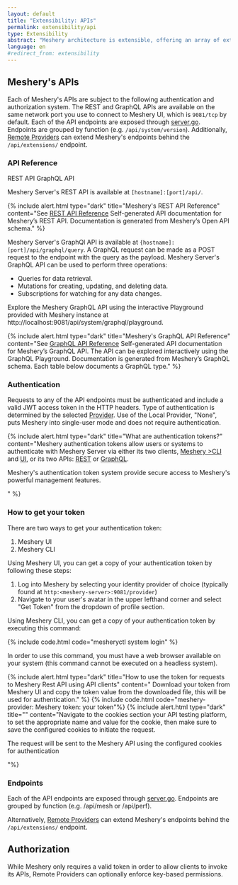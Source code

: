 ```yaml
---
layout: default
title: "Extensibility: APIs"
permalink: extensibility/api
type: Extensibility
abstract: "Meshery architecture is extensible, offering an array of extension points and REST and GraphQL APIs."
language: en
#redirect_from: extensibility
---
```


## Meshery's APIs

Each of Meshery's APIs are subject to the following authentication and authorization system. The REST and GraphQL APIs are available on the same network port you use to connect to Meshery UI, which is `9081/tcp` by default. Each of the API endpoints are exposed through [server.go](https://github.com/meshery/meshery/blob/master/server/router/server.go). Endpoints are grouped by function (e.g. `/api/system/version`). Additionally, [Remote Providers](./providers) can extend Meshery's endpoints behind the `/api/extensions/` endpoint.

### API Reference

<main class=>
  
<input id="tab1" type="radio" name="tabs" checked hidden>
<label for="tab1">REST API</label>

<input id="tab2" type="radio" name="tabs" hidden>
<label for="tab2">GraphQL API</label>

<section class="tabbed" id="content1">
<p>Meshery Server's REST API is available at <code>[hostname]:[port]/api/</code>.</p>

{% include alert.html type="dark" title="Meshery's REST API Reference" content="See <a href='/reference/rest-apis'>REST API Reference</a> Self-generated API documentation for Meshery’s REST API. Documentation is generated from Meshery’s Open API schema." %}

</section>

<section class="tabbed" id="content2">


<p>Meshery Server's GraphQl API is available at <code>{hostname]:[port]/api/graphql/query</code>. A GraphQL request can be made as a POST request to the endpoint with the query as the payload. Meshery Server's GraphQL API can be used to perform three operations:</p>

<ul>
  <li>Queries for data retrieval.</li>
  <li>Mutations for creating, updating, and deleting data.</li>
   <li>Subscriptions for watching for any data changes.</li>
</ul>
<p>
Explore the Meshery GraphQL API using the interactive Playground provided with Meshery instance at http://localhost:9081/api/system/graphql/playground.</p>

{% include alert.html type="dark" title="Meshery's GraphQL API Reference" content="See <a href='/reference/graphql-apis'>GraphQL API Reference</a> Self-generated API documentation for Meshery’s GraphQL API. The API can be explored interactively using the GraphQL Playground. Documentation is generated from Meshery’s GraphQL schema. Each table below documents a GraphQL type." %}

  </section>
    
</main>

### Authentication

Requests to any of the API endpoints must be authenticated and include a valid JWT access token in the HTTP headers. Type of authentication is determined by the selected [Provider](#providers). Use of the Local Provider, "None", puts Meshery into single-user mode and does not require authentication.

{% include alert.html type="dark" title="What are authentication tokens?" content="Meshery authentication tokens allow users or systems to authenticate with Meshery Server via either its two clients, <a href='/reference/mesheryctl'>Meshery >CLI</a> and <a href='/extensibility/api#how-to-get-your-token'>UI</a>, or its two APIs: <a href='/reference/rest-apis'>REST</a> or <a href='/reference/graphql-apis'>GraphQL</a>. <p>Meshery's authentication token system provide secure access to Meshery's powerful management features.</p>" %}

### How to get your token

There are two ways to get your authentication token:

1. Meshery UI
2. Meshery CLI

Using Meshery UI, you can get a copy of your authentication token by following these steps:

1. Log into Meshery by selecting your identity provider of choice (typically found at `http:<meshery-server>:9081/provider`)
2. Navigate to your user's avatar in the upper lefthand corner and select "Get Token" from the dropdown of profile section.

Using Meshery CLI, you can get a copy of your authentication token by executing this command:

{% include code.html code="mesheryctl system login" %}

In order to use this command, you must have a web browser available on your system (this command cannot be executed on a headless system).

{% include alert.html type="dark" title="How to use the token for requests to Meshery Rest API using API clients" content=" Download your token from Meshery UI and copy the token value from the downloaded file, this will be used for authentication." %}
{% include code.html code="meshery-provider: Meshery
token: your token"%}
{% include alert.html type="dark" title="" content="Navigate to the cookies section your API testing platform, to set the appropriate name and value for the cookie, then make sure to save the configured cookies to initiate the request. <p> The request will be sent to the Meshery API using the configured cookies for authentication</p>"%}

### Endpoints

Each of the API endpoints are exposed through [server.go](https://github.com/layer5io/meshery/blob/master/router/server.go). Endpoints are grouped by function (e.g. /api/mesh or /api/perf).

Alternatively, [Remote Providers](./providers) can extend Meshery's endpoints behind the `/api/extensions/` endpoint.

## Authorization

While Meshery only requires a valid token in order to allow clients to invoke its APIs, Remote Providers can optionally enforce key-based permissions.

